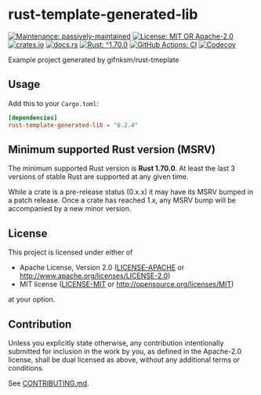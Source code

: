 <!-- cargo-sync-rdme title [[ -->
# rust-template-generated-lib
<!-- cargo-sync-rdme ]] -->
<!-- cargo-sync-rdme badge [[ -->
[![Maintenance: passively-maintained](https://img.shields.io/badge/maintenance-passively--maintained-yellowgreen.svg?style=flat-square)](https://doc.rust-lang.org/cargo/reference/manifest.html#the-badges-section)
[![License: MIT OR Apache-2.0](https://img.shields.io/crates/l/rust-template-generated-lib.svg?style=flat-square)](#license)
[![crates.io](https://img.shields.io/crates/v/rust-template-generated-lib.svg?logo=rust&style=flat-square)](https://crates.io/crates/rust-template-generated-lib)
[![docs.rs](https://img.shields.io/docsrs/rust-template-generated-lib.svg?logo=docs.rs&style=flat-square)](https://docs.rs/rust-template-generated-lib)
[![Rust: ^1.70.0](https://img.shields.io/badge/rust-^1.70.0-93450a.svg?logo=rust&style=flat-square)](https://doc.rust-lang.org/cargo/reference/manifest.html#the-rust-version-field)
[![GitHub Actions: CI](https://img.shields.io/github/actions/workflow/status/gifnksm/rust-template-generated-lib/ci.yml.svg?label=CI&logo=github&style=flat-square)](https://github.com/gifnksm/rust-template-generated-lib/actions/workflows/ci.yml)
[![Codecov](https://img.shields.io/codecov/c/github/gifnksm/rust-template-generated-lib.svg?label=codecov&logo=codecov&style=flat-square)](https://codecov.io/gh/gifnksm/rust-template-generated-lib)
<!-- cargo-sync-rdme ]] -->

<!-- cargo-sync-rdme rustdoc [[ -->
Example project generated by gifnksm/rust-tmeplate

## Usage

Add this to your `Cargo.toml`:

````toml
[dependencies]
rust-template-generated-lib = "0.2.4"
````
<!-- cargo-sync-rdme ]] -->

## Minimum supported Rust version (MSRV)

The minimum supported Rust version is **Rust 1.70.0**.
At least the last 3 versions of stable Rust are supported at any given time.

While a crate is a pre-release status (0.x.x) it may have its MSRV bumped in a patch release.
Once a crate has reached 1.x, any MSRV bump will be accompanied by a new minor version.

## License

This project is licensed under either of

* Apache License, Version 2.0
   ([LICENSE-APACHE](LICENSE-APACHE) or <http://www.apache.org/licenses/LICENSE-2.0>)
* MIT license
   ([LICENSE-MIT](LICENSE-MIT) or <http://opensource.org/licenses/MIT>)

at your option.

## Contribution

Unless you explicitly state otherwise, any contribution intentionally submitted
for inclusion in the work by you, as defined in the Apache-2.0 license, shall be
dual licensed as above, without any additional terms or conditions.

See [CONTRIBUTING.md](CONTRIBUTING.md).
